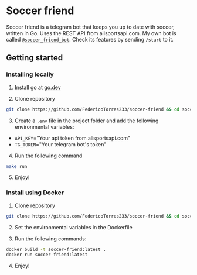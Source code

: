 # Soccer friend

Soccer friend is a telegram bot that keeps you up to date with soccer, written in Go. Uses the REST API from allsportsapi.com. My own bot is called [`@soccer_friend_bot`](https://t.me/soccer_friend_bot). Check its features by sending `/start` to it.

## Getting started

### Installing locally

1. Install go at [go.dev](https://go.dev/dl/)

2. Clone repository
```bash
git clone https://github.com/FedericoTorres233/soccer-friend && cd soccer-friend
```

3. Create a `.env` file in the project folder and add the following environmental variables:
* `API_KEY`="Your api token from allsportsapi.com"
* `TG_TOKEN`="Your telegram bot's token"

4. Run the following command
```bash
make run
```
5. Enjoy!

### Install using Docker

1. Clone repository
```bash
git clone https://github.com/FedericoTorres233/soccer-friend && cd soccer-friend
```

2. Set the environmental variables in the Dockerfile

3. Run the following commands:
```bash
docker build -t soccer-friend:latest .
docker run soccer-friend:latest
```

4. Enjoy!
